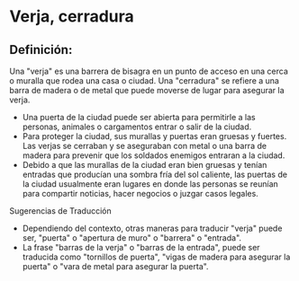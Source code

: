 # Verja, cerradura

## Definición: 

Una "verja" es una barrera de bisagra en un punto de acceso en una cerca o muralla que rodea una casa o ciudad. Una "cerradura" se refiere a una barra de madera o de metal que puede moverse de lugar para asegurar la verja.

* Una puerta de la ciudad puede ser abierta para permitirle a las personas, animales o cargamentos entrar o salir de la ciudad.
* Para proteger la ciudad, sus murallas y puertas eran gruesas y fuertes. Las verjas se cerraban y se aseguraban con metal o una barra de madera para prevenir que los soldados enemigos entraran a la ciudad.
* Debido a que las murallas de la ciudad eran bien gruesas y tenían entradas que producían una sombra fría del sol caliente, las puertas de la ciudad usualmente eran lugares en donde las personas se reunían para compartir noticias, hacer negocios o juzgar casos legales.

Sugerencias de Traducción

* Dependiendo del contexto, otras maneras para traducir "verja" puede ser, "puerta" o "apertura de muro" o "barrera" o "entrada".
* La frase "barras de la verja" o "barras de la entrada", puede ser traducida como "tornillos de puerta", "vigas de madera para asegurar la puerta" o "vara de metal para asegurar la puerta".

